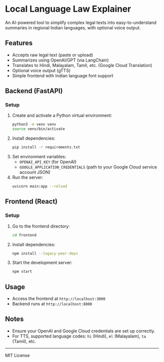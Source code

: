 # Local Language Law Explainer

An AI-powered tool to simplify complex legal texts into easy-to-understand summaries in regional Indian languages, with optional voice output.

## Features
- Accepts raw legal text (paste or upload)
- Summarizes using OpenAI/GPT (via LangChain)
- Translates to Hindi, Malayalam, Tamil, etc. (Google Cloud Translation)
- Optional voice output (gTTS)
- Simple frontend with Indian language font support

## Backend (FastAPI)

### Setup
1. Create and activate a Python virtual environment:
   ```bash
   python3 -m venv venv
   source venv/bin/activate
   ```
2. Install dependencies:
   ```bash
   pip install -r requirements.txt
   ```
3. Set environment variables:
   - `OPENAI_API_KEY` (for OpenAI)
   - `GOOGLE_APPLICATION_CREDENTIALS` (path to your Google Cloud service account JSON)
4. Run the server:
   ```bash
   uvicorn main:app --reload
   ```

## Frontend (React)

### Setup
1. Go to the frontend directory:
   ```bash
   cd frontend
   ```
2. Install dependencies:
   ```bash
   npm install --legacy-peer-deps
   ```
3. Start the development server:
   ```bash
   npm start
   ```

## Usage
- Access the frontend at `http://localhost:3000`
- Backend runs at `http://localhost:8000`

## Notes
- Ensure your OpenAI and Google Cloud credentials are set up correctly.
- For TTS, supported language codes: `hi` (Hindi), `ml` (Malayalam), `ta` (Tamil), etc.

---

MIT License